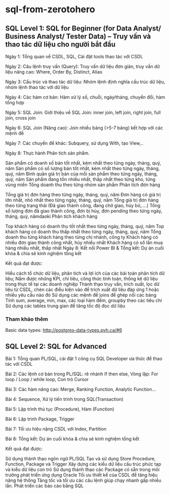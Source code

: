 # sql-from-zerotohero

## SQL Level 1: SQL for Beginner (for Data Analyst/ Business Analyst/ Tester Data) – Truy vấn và thao tác dữ liệu cho người bắt đầu

Ngày 1: Tổng quan về CSDL, SQL, Cài đặt tools thao tác với CSDL

Ngày 2: Câu lệnh truy vấn (Query): Truy vấn dữ liệu đơn giản, truy vấn dữ liệu nâng cao: Where, Order By, Distinct, Alias

Ngày 3: Cấu trúc và thao tác dữ liệu: Nhóm lệnh định nghĩa cấu trúc dữ liệu, nhóm lệnh thao tác với dữ liệu

Ngày 4: Các hàm cơ bản: Hàm xử lý số, chuỗi, ngày/tháng, chuyển đổi, hàm tổng hợp

Ngày 5: SQL Join: Giới thiệu về SQL Join: inner join, left join, right join, full join, cross join

Ngày 6: SQL Join (Nâng cao): Join nhiều bảng (>5-7 bảng) kết hợp với các mệnh đề

Ngày 7: Các chuyển đề khác: Subquery, sử dụng With, tạo View,..

Ngày 8: Thực hành
Phân tích sản phẩm. 

Sản phẩm có doanh số bán tốt nhất, kém nhất theo từng ngày, tháng, quý, năm
Sản phẩm có số lượng bán tốt nhất, kém nhất theo từng ngày, tháng, quý, năm
Bình quân giá trị bán của mỗi sản phẩm theo từng ngày, tháng, quý, năm
Sản phẩm đang tồn nhiều nhất, thấp nhất theo từng kho, từng vùng miền
Tổng doanh thu theo từng nhóm sản phẩm
Phân tích đơn hàng

Tổng giá trị đơn hàng theo từng ngày, tháng, quý, năm
Đơn hàng có giá trị lớn nhất, nhỏ nhất theo từng ngày, tháng, quý, năm
Tổng giá trị đơn hàng theo từng trạng thái (Đã giao thành công, đang chờ giao, hủy bỏ,….)
Tổng số lượng đơn đã giao thành công, đơn bị hủy, đơn pending theo từng ngày, tháng, quý, nămdaoki
Phân tích khách hàng

Top khách hàng có doanh thu tốt nhất theo từng ngày, tháng, quý, năm
Top khách hàng có doanh thu thấp nhất theo từng ngày, tháng, quý, năm
Tổng doanh thu từng khách hàng theo từng chi nhánh, công ty
Khách hàng có nhiều đơn giao thành công nhất, hủy nhiều nhất
Khách hàng có số lần mua hàng nhiều nhất, thấp nhất
Ngày 8: Kết nối Power BI & Tổng kết: Dự án cuối khóa & chia sẻ kinh nghiệm tổng kết

Kết quả đạt được:

Hiểu cách tổ chức dữ liệu, phân tích và lợi ích của các bài toán phân tích dữ liệu;
Nắm được những KPI, chỉ tiêu, công thức tính toán, thống kê dữ liệu trong thực tế tại các doanh nghiệp
Thành thạo truy vấn, trích xuất, lọc dữ liệu từ CSDL, chèn các điều kiện vào để trích xuất dữ liệu đáp ứng 1 hoặc nhiều yêu cầu nào đó
Sử dụng các mệnh đề joins để ghép nối các bảng 
Tính sum, average, min, max, các loại hàm đếm, groupby theo các tiêu chí
Sử dụng các tables trung gian để tăng tốc độ đọc dữ liệu

### Tham khảo thêm

Basic data types:
http://postgres-data-types.pvh.ca/#6

## SQL Level 2: SQL for Advanced

Bài 1: Tổng quan PL/SQL, cài đặt 1 công cụ SQL Developer ưa thức để thao tác với CSDL

Bài 2: Các lệnh cơ bản trong PL/SQL: rẽ nhánh If then else, Vòng lặp: For loop / Loop / while loop, Con trỏ Cursor

Bài 3: Các hàm nâng cao: Merge, Ranking Function, Analytic Function…

Bài 4: Sequence, Xử lý tiến trình trong SQL(Transaction)

Bài 5: Lập trình thủ tục (Procedure), Hàm (Function)

Bài 6: Lập trình Package, Trigger

Bài 7: Tối ưu hiệu nặng CSDL với Index, Partition

Bài 8: Tổng kết: Dự án cuối khóa & chia sẻ kinh nghiệm tổng kết

Kết quả đạt được:

Sử dụng thành thạo ngôn ngữ PL/SQL
Tạo và sử dụng Store Procedure, Function, Package và Trigger
Xây dựng các kiểu dữ liệu cấu trúc phức tạp và kiểu dữ liệu con trỏ
Sử dụng thành thạo các Package có sẵn trong môi trường phát triển ứng dụng Oracle
Tối ưu thiết kế của CSDL để tăng hiệu năng hệ thống
Tăng tốc và tối ưu các câu lệnh giúp chạy nhanh gấp nhiều lần.
Phát triển các báo cáo bằng SQL 
